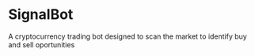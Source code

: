 # SignalBot
A cryptocurrency trading bot designed to scan the market to identify buy and sell oportunities
